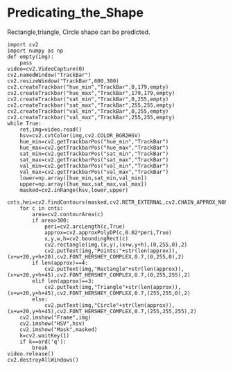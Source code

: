 # Predicating_the_Shape
Rectangle,triangle, Circle shape can be predicted.


    import cv2
    import numpy as np
    def empty(img):
        pass
    video=cv2.VideoCapture(0)
    cv2.namedWindow("TrackBar")
    cv2.resizeWindow("TrackBar",600,300)
    cv2.createTrackbar("hue_min","TrackBar",0,179,empty)
    cv2.createTrackbar("hue_max","TrackBar",179,179,empty)
    cv2.createTrackbar("sat_min","TrackBar",0,255,empty)
    cv2.createTrackbar("sat_max","TrackBar",255,255,empty)
    cv2.createTrackbar("val_min","TrackBar",0,255,empty)
    cv2.createTrackbar("val_max","TrackBar",255,255,empty)
    while True:
        ret,img=video.read()
        hsv=cv2.cvtColor(img,cv2.COLOR_BGR2HSV)
        hue_min=cv2.getTrackbarPos("hue_min","TrackBar")
        hue_max=cv2.getTrackbarPos("hue_max","TrackBar")
        sat_min=cv2.getTrackbarPos("sat_min","TrackBar")
        sat_max=cv2.getTrackbarPos("sat_max","TrackBar")
        val_min=cv2.getTrackbarPos("val_min","TrackBar")
        val_max=cv2.getTrackbarPos("val_max","TrackBar")
        lower=np.array([hue_min,sat_min,val_min])
        upper=np.array([hue_max,sat_max,val_max])
        masked=cv2.inRange(hsv,lower,upper)
        cnts,hei=cv2.findContours(masked,cv2.RETR_EXTERNAL,cv2.CHAIN_APPROX_NONE)
        for c in cnts:
            area=cv2.contourArea(c)
            if area>300:
                peri=cv2.arcLength(c,True)
                approx=cv2.approxPolyDP(c,0.02*peri,True)
                x,y,w,h=cv2.boundingRect(c)
                cv2.rectangle(img,(x,y),(x+w,y+h),(0,255,0),2)
                cv2.putText(img,"Points:"+str(len(approx)),(x+w+20,y+h+20),cv2.FONT_HERSHEY_COMPLEX,0.7,(0,255,0),2)
            if len(approx)==4:
                cv2.putText(img,"Rectangle"+str(len(approx)),(x+w+20,y+h+45),cv2.FONT_HERSHEY_COMPLEX,0.7,(0,255,255),2)
            elif len(approx)==3:
                cv2.putText(img,"Triangle"+str(len(approx)),(x+w+20,y+h+45),cv2.FONT_HERSHEY_COMPLEX,0.7,(255,255,0),2)
            else:
                cv2.putText(img,"Circle"+str(len(approx)),(x+w+20,y+h+45),cv2.FONT_HERSHEY_COMPLEX,0.7,(255,255,255),2)
        cv2.imshow("Frame",img)
        cv2.imshow("HSV",hsv)
        cv2.imshow("Mask",masked)
        k=cv2.waitKey(1)
        if k==ord('q'):
            break
    video.release()
    cv2.destroyAllWindows()
